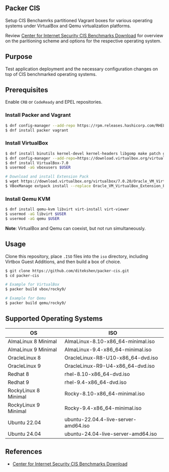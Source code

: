 ## Packer CIS

Setup CIS Benchamrks partitioned Vagrant boxes for various operating systems under VirtualBox and Qemu virtualization platforms.

Review [Center for Internet Security CIS Benchmarks Download](https://downloads.cisecurity.org/#/) for overview on the paritioning scheme and options for the respective operating system.

## Purpose

Test application deployment and the necessary configuration changes on top of CIS benchmarked operating systems.

## Prerequisites

Enable ```CRB``` or ```CodeReady``` and EPEL repositories.

### Install Packer and Vagrant

```bash
$ dnf config-manager --add-repo https://rpm.releases.hashicorp.com/RHEL/hashicorp.repo
$ dnf install packer vagrant
```

### Install VirtualBox

```bash
$ dnf install binutils kernel-devel kernel-headers libgomp make patch gcc glibc-headers glibc-devel dkms
$ dnf config-manager --add-repo=https://download.virtualbox.org/virtualbox/rpm/el/virtualbox.repo
$ dnf install VirtualBox-7.0
$ usermod -aG vboxusers $USER

# Download and install Extension Pack
$ wget https://download.virtualbox.org/virtualbox/7.0.20/Oracle_VM_VirtualBox_Extension_Pack-7.0.20.vbox-extpack
$ VBoxManage extpack install --replace Oracle_VM_VirtualBox_Extension_Pack-7.0.20.vbox-extpack
```

### Install Qemu KVM

```bash
$ dnf install qemu-kvm libvirt virt-install virt-viewer
$ usermod -aG libvirt $USER
$ usermod -aG qemu $USER
```

__Note__: VirtualBox and Qemu can coexist, but not run simultaneously.

## Usage

Clone this repository, place ```.ISO``` files into the ```iso``` directory, including Virtbox Guest Additions, and then build a box of choice.

```bash
$ git clone https://github.com/ditekshen/packer-cis.git
$ cd packer-cis

# Example for VirtualBox
$ packer build vbox/rocky9/

# Example for Qemu
$ packer build qemu/rocky9/
```

## Supported Operating Systems

| OS                   | ISO                                  |
|----------------------|--------------------------------------|
| AlmaLinux 8 Minimal  | AlmaLinux-8.10-x86_64-minimal.iso    |
| AlmaLinux 9 Minimal  | AlmaLinux-9.4-x86_64-minimal.iso     |
| OracleLinux 8        | OracleLinux-R8-U10-x86_64-dvd.iso    |
| OracleLinux 9        | OracleLinux-R9-U4-x86_64-dvd.iso     |
| Redhat 8             | rhel-8.10-x86_64-dvd.iso             |
| Redhat 9             | rhel-9.4-x86_64-dvd.iso              |
| RockyLinux 8 Minimal | Rocky-8.10-x86_64-minimal.iso        |
| RockyLinux 9 Minimal | Rocky-9.4-x86_64-minimal.iso         |
| Ubuntu 22.04         | ubuntu-22.04.4-live-server-amd64.iso |
| Ubuntu 24.04         | ubuntu-24.04-live-server-amd64.iso   |

## References

- [Center for Internet Security CIS Benchmarks Download](https://downloads.cisecurity.org/#/)
